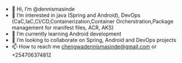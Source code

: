 - 👋 Hi, I’m @dennismasinde
- 👀 I’m interested in java (Spring and Android), DevOps (CaC,IaC,CI/CD,Containerization,Container Orcherstration,Package management for manifest files, ACR, AKS)
- 🌱 I’m currently learning Android development
- 💞️ I’m looking to collaborate on Spring, Android and DevOps projects
- 📫 How to reach me chengwadennismasinde@gmail.com or +254706374812

<!---
dennismasinde/dennismasinde is a ✨ special ✨ repository because its `README.md` (this file) appears on your GitHub profile.
You can click the Preview link to take a look at your changes.
--->
